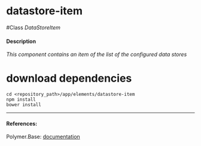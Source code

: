datastore-item
=========


#Class
*DataStoreItem*

#### Description
*This component contains an item of the list of the configured data stores*

# download dependencies
```
cd <repository_path>/app/elements/datastore-item
npm install
bower install
```

____________
#### References:
Polymer.Base: [documentation](http://polymer.github.io/polymer/)



